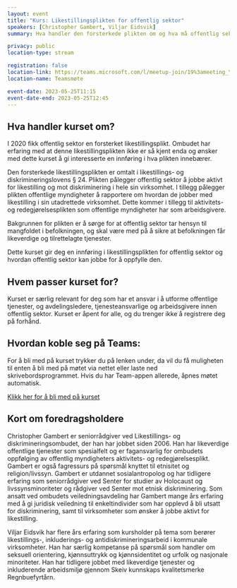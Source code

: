 ```yaml
---
layout: event
title: "Kurs: Likestillingsplikten for offentlig sektor"
speakers: [Christopher Gambert, Viljar Eidsvik]
summary: Hva handler den forsterkede plikten om og hva må offentlig sektor gjøre for å oppfylle plikten?

privacy: public
location-type: stream

registration: false
location-link: https://teams.microsoft.com/l/meetup-join/19%3ameeting_Y2EwMjhkYWUtZWIyZC00NDk4LThiNWMtOTg5OTVmZjFmMGJk%40thread.v2/0?context=%7b%22Tid%22%3a%2221557364-3f98-4e9e-89b0-96fce0b5a2c0%22%2c%22Oid%22%3a%220b506462-ce11-47e5-b775-cf8da4951f55%22%7d
location-name: Teamsmøte

event-date: 2023-05-25T11:15
event-date-end: 2023-05-25T12:45
---
```

## Hva handler kurset om?
I 2020 fikk offentlig sektor en forsterket likestillingsplikt. Ombudet har erfaring med at denne likestillingsplikten ikke er så kjent enda og ønsker med dette kurset å gi interesserte en innføring i hva plikten innebærer.
 
Den forsterkede likestillingsplikten er omtalt i likestillings- og diskrimineringslovens § 24. Plikten pålegger offentlig sektor å jobbe aktivt for likestilling og mot diskriminering i hele sin virksomhet. I tillegg pålegger plikten offentlige myndigheter å rapportere om hvordan de jobber med likestilling i sin utadrettede virksomhet. Dette kommer i tillegg til aktivitets- og redegjørelsesplikten som offentlige myndigheter har som arbeidsgivere.
 
Bakgrunnen for plikten er å sørge for at offentlig sektor tar hensyn til mangfoldet i befolkningen, og skal være med på å sikre at befolkningen får likeverdige og tilrettelagte tjenester. 

Dette kurset gir deg en innføring i likestillingsplikten for offentlig sektor og hvordan offentlig sektor kan jobbe for å oppfylle den.

## Hvem passer kurset for?
Kurset er særlig relevant for deg som har et ansvar i å utforme offentlige tjenester, og avdelingsledere, tjenesteansvarlige og arbeidsgivere innen offentlig sektor. Kurset er åpent for alle, og du trenger ikke å registrere deg på forhånd. 

## Hvordan koble seg på Teams:
For å bli med på kurset trykker du på lenken under, da vil du få muligheten til enten å bli med på møtet via nettet eller laste ned skrivebordsprogrammet. Hvis du har Team-appen allerede, åpnes møtet automatisk. 

[Klikk her for å bli med på kurset](https://teams.microsoft.com/l/meetup-join/19%3ameeting_Y2EwMjhkYWUtZWIyZC00NDk4LThiNWMtOTg5OTVmZjFmMGJk%40thread.v2/0?context=%7b%22Tid%22%3a%2221557364-3f98-4e9e-89b0-96fce0b5a2c0%22%2c%22Oid%22%3a%220b506462-ce11-47e5-b775-cf8da4951f55%22%7d) 

## Kort om foredragsholdere
Christopher Gambert er seniorrådgiver ved Likestillings- og diskrimineringsombudet, der han har jobbet siden 2006. Han har likeverdige offentlige tjenester som spesialfelt og er fagansvarlig for ombudets oppfølging av offentlig myndigheters aktivitets- og redegjørelsesplikt. Gambert er også fagressurs på spørsmål knyttet til etnisitet og religion/livssyn. Gambert er utdannet sosialantropolog og har tidligere erfaring som seniorrådgiver ved Senter for studier av Holocaust og livssynsminoriteter og rådgiver ved Senter mot etnisk diskriminering. Som ansatt ved ombudets veiledningsavdeling har Gambert mange års erfaring med å gi juridisk veiledning til enkeltindivider som har opplevd å bli utsatt for diskriminering, samt til virksomheter som ønsker å jobbe aktivt for likestilling.

Viljar Eidsvik har flere års erfaring som kursholder på tema som berører likestillings-, inkluderings- og antidiskrimineringsarbeid i kommunale virksomheter. Han har særlig kompetanse på spørsmål som handler om seksuell orientering, kjønnsuttrykk og kjønnsidentitet og urfolk og nasjonale minoriteter. Han har tidligere jobbet med likeverdige tjenester og inkluderende arbeidsmiljø gjennom Skeiv kunnskaps kvalitetsmerke Regnbuefyrtårn.



